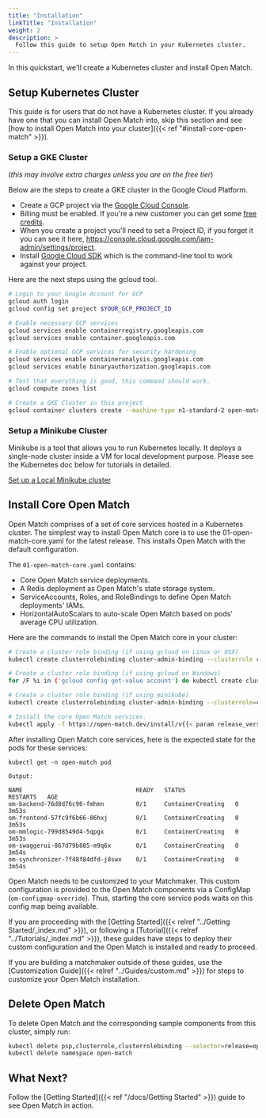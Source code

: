 ```yaml
---
title: "Installation"
linkTitle: "Installation"
weight: 2
description: >
  Follow this guide to setup Open Match in your Kubernetes cluster.
---
```


In this quickstart, we'll create a Kubernetes cluster and install Open Match.

## Setup Kubernetes Cluster

This guide is for users that do not have a Kubernetes cluster. If you already have one that you can install Open Match into, skip this section and see [how to install Open Match into your cluster]({{< ref "#install-core-open-match" >}}).

### Setup a GKE Cluster

(*this may involve extra charges unless you are on the free tier*)

Below are the steps to create a GKE cluster in the Google Cloud Platform.

* Create a GCP project via the [Google Cloud Console](https://console.cloud.google.com/).
* Billing must be enabled. If you're a new customer you can get some [free credits](https://cloud.google.com/free/).
* When you create a project you'll need to set a Project ID, if you forget it you can see it here, https://console.cloud.google.com/iam-admin/settings/project.
* Install [Google Cloud SDK](https://cloud.google.com/sdk/) which is the command-line tool to work against your project.

Here are the next steps using the gcloud tool.

```bash
# Login to your Google Account for GCP
gcloud auth login
gcloud config set project $YOUR_GCP_PROJECT_ID

# Enable necessary GCP services
gcloud services enable containerregistry.googleapis.com
gcloud services enable container.googleapis.com

# Enable optional GCP services for security hardening
gcloud services enable containeranalysis.googleapis.com
gcloud services enable binaryauthorization.googleapis.com

# Test that everything is good, this command should work.
gcloud compute zones list

# Create a GKE Cluster in this project
gcloud container clusters create --machine-type n1-standard-2 open-match-dev-cluster --zone us-west1-a --tags open-match
```

### Setup a Minikube Cluster

Minikube is a tool that allows you to run Kubernetes locally. It deploys a single-node cluster inside a VM for local development purpose. Please see the Kubernetes doc below for tutorials in detailed.

[Set up a Local Minikube cluster](https://kubernetes.io/docs/setup/minikube/)

## Install Core Open Match

Open Match comprises of a set of core services hosted in a Kubernetes cluster. The simplest way to install Open Match core is to use the 01-open-match-core.yaml for the latest release. This installs Open Match with the default configuration.

The `01-open-match-core.yaml` contains:

* Core Open Match service deployments.
* A Redis deployment as Open Match's state storage system.
* ServiceAccounts, Roles, and RoleBindings to define Open Match deployments' IAMs.
* HorizontalAutoScalars to auto-scale Open Match based on pods' average CPU utilization.

Here are the commands to install the Open Match core in your cluster:

```bash
# Create a cluster role binding (if using gcloud on Linux or OSX)
kubectl create clusterrolebinding cluster-admin-binding --clusterrole cluster-admin --user `gcloud config get-value account`

# Create a cluster role binding (if using gcloud on Windows)
for /F %i in ('gcloud config get-value account') do kubectl create clusterrolebinding cluster-admin-binding --clusterrole cluster-admin --user %i

# Create a cluster role binding (if using minikube)
kubectl create clusterrolebinding cluster-admin-binding --clusterrole=cluster-admin --serviceaccount=kube-system:default

# Install the core Open Match services.
kubectl apply -f https://open-match.dev/install/v{{< param release_version >}}/yaml/01-open-match-core.yaml --namespace open-match
```

After installing Open Match core services, here is the expected state for the pods for these services:

```
kubectl get -n open-match pod

Output:

NAME                                READY   STATUS              RESTARTS   AGE
om-backend-76d8d76c96-fmhmn         0/1     ContainerCreating   0          3m53s
om-frontend-57fc9f6b66-86hxj        0/1     ContainerCreating   0          3m53s
om-mmlogic-799d8549d4-5qpgx         0/1     ContainerCreating   0          3m53s
om-swaggerui-867d79b885-m9q6x       0/1     ContainerCreating   0          3m54s
om-synchronizer-7f48f84dfd-j8swx    0/1     ContainerCreating   0          3m54s
```

Open Match needs to be customized to your Matchmaker. This custom configuration is provided to the Open Match components via a ConfigMap (`om-configmap-override`). Thus, starting the core service pods waits on this config map being available.

If you are proceeding with the [Getting Started]({{< relref "../Getting Started/_index.md" >}}), or following a [Tutorial]({{< relref "../Tutorials/_index.md" >}}), these guides have steps to deploy their custom configuration and the Open Match is installed and ready to proceed.

If you are building a matchmaker outside of these guides, use the [Customization Guide]({{< relref "../Guides/custom.md" >}}) for steps to customize your Open Match installation.

## Delete Open Match

To delete Open Match and the corresponding sample components from this cluster, simply run:

```bash
kubectl delete psp,clusterrole,clusterrolebinding --selector=release=open-match
kubectl delete namespace open-match
```

## What Next?

Follow the [Getting Started]({{< ref "/docs/Getting Started" >}}) guide to see Open Match in action.
